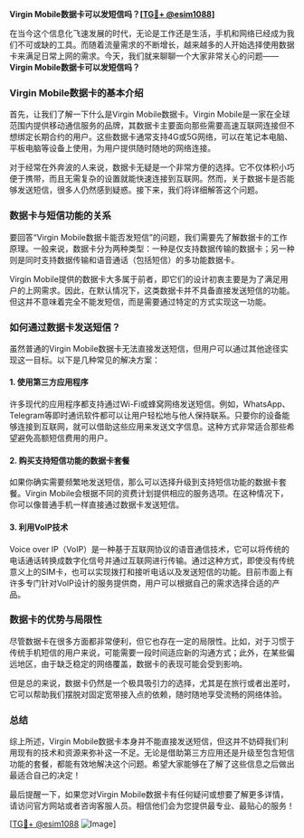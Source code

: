 **Virgin Mobile数据卡可以发短信吗？[[TG💪+ @esim1088](https://t.me/s/esim1088)]**

在当今这个信息化飞速发展的时代，无论是工作还是生活，手机和网络已经成为我们不可或缺的工具。而随着流量需求的不断增长，越来越多的人开始选择使用数据卡来满足日常上网的需求。今天，我们就来聊聊一个大家非常关心的问题——**Virgin Mobile数据卡可以发短信吗？**

### Virgin Mobile数据卡的基本介绍

首先，让我们了解一下什么是Virgin Mobile数据卡。Virgin Mobile是一家在全球范围内提供移动通信服务的品牌，其数据卡主要面向那些需要高速互联网连接但不想绑定长期合约的用户。这些数据卡通常支持4G或5G网络，可以在笔记本电脑、平板电脑等设备上使用，为用户提供随时随地的网络连接。

对于经常在外奔波的人来说，数据卡无疑是一个非常方便的选择。它不仅体积小巧便于携带，而且无需复杂的设置就能快速连接到互联网。然而，关于数据卡是否能够发送短信，很多人仍然感到疑惑。接下来，我们将详细解答这个问题。

### 数据卡与短信功能的关系

要回答“Virgin Mobile数据卡能否发短信”的问题，我们需要先了解数据卡的工作原理。一般来说，数据卡分为两种类型：一种是仅支持数据传输的数据卡；另一种则是同时支持数据传输和语音通话（包括短信）的多功能数据卡。

Virgin Mobile提供的数据卡大多属于前者，即它们的设计初衷主要是为了满足用户的上网需求。因此，在默认情况下，这类数据卡并不具备直接发送短信的功能。但这并不意味着完全不能发短信，而是需要通过特定的方式实现这一功能。

### 如何通过数据卡发送短信？

虽然普通的Virgin Mobile数据卡无法直接发送短信，但用户可以通过其他途径实现这一目标。以下是几种常见的解决方案：

#### 1. 使用第三方应用程序
许多现代的应用程序都支持通过Wi-Fi或蜂窝网络发送短信。例如，WhatsApp、Telegram等即时通讯软件都可以让用户轻松地与他人保持联系。只要你的设备能够连接到互联网，就可以借助这些应用来发送文字信息。这种方式非常适合那些希望避免高额短信费用的用户。

#### 2. 购买支持短信功能的数据卡套餐
如果你确实需要频繁地发送短信，那么可以选择升级到支持短信功能的数据卡套餐。Virgin Mobile会根据不同的资费计划提供相应的服务选项。在这种情况下，你可以像普通手机一样直接通过数据卡发送短信。

#### 3. 利用VoIP技术
Voice over IP（VoIP）是一种基于互联网协议的语音通信技术，它可以将传统的电话通话转换成数字化信号并通过互联网进行传输。通过这种方式，即使没有传统意义上的SIM卡，也可以实现拨打和接听电话以及发送短信的功能。目前市面上有许多专门针对VoIP设计的服务提供商，用户可以根据自己的需求选择合适的产品。

### 数据卡的优势与局限性

尽管数据卡在很多方面都非常便利，但它也存在一定的局限性。比如，对于习惯于传统手机短信的用户来说，可能需要一段时间适应新的沟通方式；此外，在某些偏远地区，由于缺乏稳定的网络覆盖，数据卡的表现可能会受到影响。

但是总的来说，数据卡仍然是一个极具吸引力的选择，尤其是在旅行或者出差时，它可以帮助我们摆脱对固定宽带接入点的依赖，随时随地享受流畅的网络体验。

### 总结

综上所述，Virgin Mobile数据卡本身并不能直接发送短信，但这并不妨碍我们利用现有的技术和资源来弥补这一不足。无论是借助第三方应用还是升级至包含短信功能的套餐，都能有效地解决这个问题。希望大家能够在了解了这些信息之后做出最适合自己的决定！

最后提醒一下，如果您对Virgin Mobile数据卡有任何疑问或想要了解更多详情，请访问官方网站或者咨询客服人员。相信他们会为您提供最专业、最贴心的服务！

[[TG💪+ @esim1088](https://t.me/s/esim1088) ![Image](https://i.postimg.cc/4NQfJmqS/Snipaste-2025-05-13-00-14-12.png)]